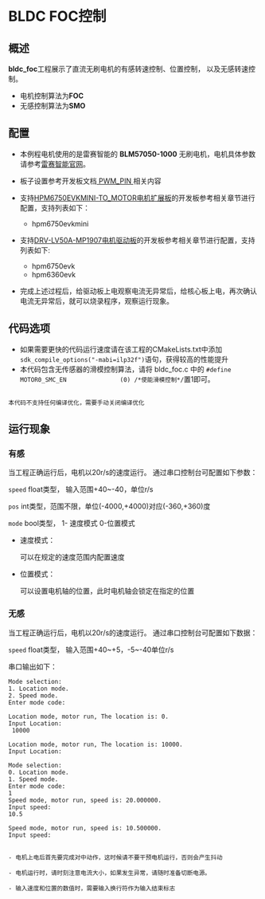 # BLDC FOC控制
## 概述

**bldc_foc**工程展示了直流无刷电机的有感转速控制、位置控制，
以及无感转速控制。
- 电机控制算法为**FOC**
- 无感控制算法为**SMO**

## 配置

- 本例程电机使用的是雷赛智能的 **BLM57050-1000** 无刷电机，电机具体参数请参考[雷赛智能官网](https://leisai.com/)。

- 板子设置参考开发板文档[ PWM_PIN ](lab_board_motor_ctrl_pin)相关内容

- 支持[HPM6750EVKMINI-TO_MOTOR电机扩展板](lab_board_hpm6750evkmini-to-motor-220530RevA)的开发板参考相关章节进行配置，支持列表如下：
  - hpm6750evkmini

- 支持[DRV-LV50A-MP1907电机驱动板](lab_drv_lv50a_mp1907)的开发板参考相关章节进行配置，支持列表如下:
  - hpm6750evk
  - hpm6360evk

- 完成上述过程后，给驱动板上电观察电流无异常后，给核心板上电，再次确认电流无异常后，就可以烧录程序，观察运行现象。

## 代码选项

- 如果需要更快的代码运行速度请在该工程的CMakeLists.txt中添加`sdk_compile_options("-mabi=ilp32f")`语句，获得较高的性能提升
- 本代码包含无传感器的滑模控制算法，请将 bldc_foc.c 中的 `#define MOTOR0_SMC_EN               (0) /*使能滑模控制*/`置1即可。

```{note}

本代码不支持任何编译优化，需要手动关闭编译优化

```

## 运行现象

### 有感

当工程正确运行后，电机以20r/s的速度运行。
通过串口控制台可配置如下参数：

`speed` float类型， 输入范围+40~-40，单位r/s

`pos` int类型，范围不限，单位(-4000,+4000)对应(-360,+360)度

`mode` bool类型， 1- 速度模式   0-位置模式

- 速度模式：

	可以在规定的速度范围内配置速度

- 位置模式：

	可以设置电机轴的位置，此时电机轴会锁定在指定的位置



### 无感

当工程正确运行后，电机以20r/s的速度运行。
通过串口控制台可配置如下数据：

`speed` float类型， 输入范围+40~+5，-5~-40单位r/s

串口输出如下：

```
Mode selection:
1. Location mode.
2. Speed mode.
Enter mode code:

Location mode, motor run, The location is: 0.
Input Location:
 10000

Location mode, motor run, The location is: 10000.
Input Location:

```

```
Mode selection:
0. Location mode.
1. Speed mode.
Enter mode code:
1
Speed mode, motor run, speed is: 20.000000.
Input speed:
10.5

Speed mode, motor run, speed is: 10.500000.
Input speed:

```

```{warning}

- 电机上电后首先要完成对中动作，这时候请不要干预电机运行，否则会产生抖动

- 电机运行时，请时刻注意电流大小，如果发生异常，请随时准备切断电源。

- 输入速度和位置的数值时，需要输入换行符作为输入结束标志

```
